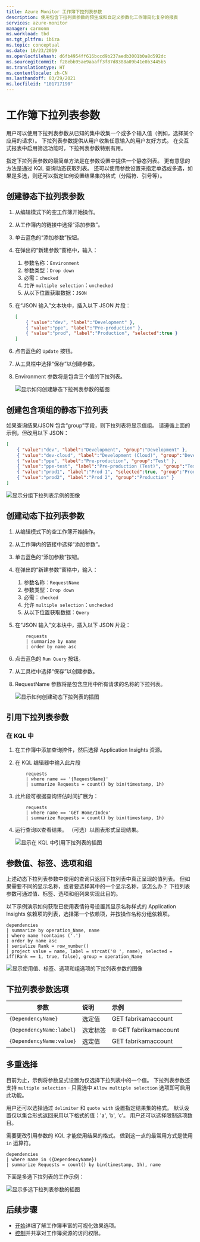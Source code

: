 ```yaml
---
title: Azure Monitor 工作簿下拉列表参数
description: 使用包含下拉列表参数的预生成和自定义参数化工作簿简化复杂的报表
services: azure-monitor
manager: carmonm
ms.workload: tbd
ms.tgt_pltfrm: ibiza
ms.topic: conceptual
ms.date: 10/23/2019
ms.openlocfilehash: d6fb4954ff616bccd9b237aedb3001b0a8d592dc
ms.sourcegitcommit: f28ebb95ae9aaaff3f87d8388a09b41e0b3445b5
ms.translationtype: HT
ms.contentlocale: zh-CN
ms.lasthandoff: 03/29/2021
ms.locfileid: "101717190"
---
```

# <a name="workbook-drop-down-parameters"></a>工作簿下拉列表参数

用户可以使用下拉列表参数从已知的集中收集一个或多个输入值（例如，选择某个应用的请求）。 下拉列表参数提供从用户收集任意输入的用户友好方式。 在交互式报表中启用筛选功能时，下拉列表参数特别有用。 

指定下拉列表参数的最简单方法是在参数设置中提供一个静态列表。 更有意思的方法是通过 KQL 查询动态获取列表。 还可以使用参数设置来指定单选或多选，如果是多选，则还可以指定如何设置结果集的格式（分隔符、引号等）。

## <a name="creating-a-static-drop-down-parameter"></a>创建静态下拉列表参数

1. 从编辑模式下的空工作簿开始操作。
2. 从工作簿内的链接中选择“添加参数”。
3. 单击蓝色的“添加参数”按钮。
4. 在弹出的“新建参数”窗格中，输入：
    1. 参数名称：`Environment`
    2. 参数类型：`Drop down`
    3. 必需：`checked`
    4. 允许 `multiple selection`：`unchecked`
    5. 从以下位置获取数据：`JSON`
5. 在“JSON 输入”文本块中，插入以下 JSON 片段：
    ```json
    [
        { "value":"dev", "label":"Development" },
        { "value":"ppe", "label":"Pre-production" },
        { "value":"prod", "label":"Production", "selected":true }
    ]
    ```
6. 点击蓝色的 `Update` 按钮。
7. 从工具栏中选择“保存”以创建参数。
8. Environment 参数将是包含三个值的下拉列表。

    ![显示如何创建静态下拉列表参数的插图](./media/workbooks-dropdowns/dropdown-create.png)

## <a name="creating-a-static-dropdown-with-groups-of-items"></a>创建包含项组的静态下拉列表

如果查询结果/JSON 包含“group”字段，则下拉列表将显示值组。 请遵循上面的示例，但改用以下 JSON：

```json
[
    { "value":"dev", "label":"Development", "group":"Development" },
    { "value":"dev-cloud", "label":"Development (Cloud)", "group":"Development" },
    { "value":"ppe", "label":"Pre-production", "group":"Test" },
    { "value":"ppe-test", "label":"Pre-production (Test)", "group":"Test" },
    { "value":"prod1", "label":"Prod 1", "selected":true, "group":"Production" },
    { "value":"prod2", "label":"Prod 2", "group":"Production" }
]
```

![显示分组下拉列表示例的图像](./media/workbooks-dropdowns/grouped-dropDown.png)


## <a name="creating-a-dynamic-drop-down-parameter"></a>创建动态下拉列表参数
1. 从编辑模式下的空工作簿开始操作。
2. 从工作簿内的链接中选择“添加参数”。
3. 单击蓝色的“添加参数”按钮。
4. 在弹出的“新建参数”窗格中，输入：
    1. 参数名称：`RequestName`
    2. 参数类型：`Drop down`
    3. 必需：`checked`
    4. 允许 `multiple selection`：`unchecked`
    5. 从以下位置获取数据：`Query`
5. 在“JSON 输入”文本块中，插入以下 JSON 片段：

    ```kusto
        requests
        | summarize by name
        | order by name asc
    ```
1. 点击蓝色的 `Run Query` 按钮。
2. 从工具栏中选择“保存”以创建参数。
3. RequestName 参数将是包含应用中所有请求的名称的下拉列表。

    ![显示如何创建动态下拉列表的插图](./media/workbooks-dropdowns/dropdown-dynamic.png)

## <a name="referencing-drop-down-parameter"></a>引用下拉列表参数

### <a name="in-kql"></a>在 KQL 中
1. 在工作簿中添加查询控件，然后选择 Application Insights 资源。
2. 在 KQL 编辑器中输入此片段

    ```kusto
        requests
        | where name == '{RequestName}'
        | summarize Requests = count() by bin(timestamp, 1h)

    ```
3. 此片段可根据查询评估时间扩展为：

    ```kusto
        requests
        | where name == 'GET Home/Index'
        | summarize Requests = count() by bin(timestamp, 1h)
    ```

4. 运行查询以查看结果。 （可选）以图表形式呈现结果。

    ![显示在 KQL 中引用下拉列表的插图](./media/workbooks-dropdowns/dropdown-reference.png)


## <a name="parameter-value-label-selection-and-group"></a>参数值、标签、选项和组
上述动态下拉列表参数中使用的查询只返回下拉列表中真正呈现的值列表。 但如果需要不同的显示名称，或者要选择其中的一个显示名称，该怎么办？ 下拉列表参数可通过值、标签、选项和组列来实现此目的。

以下示例演示如何获取已使用表情符号设置其显示名称样式的 Application Insights 依赖项的列表，选择第一个依赖项，并按操作名称分组依赖项。

```kusto
dependencies
| summarize by operation_Name, name
| where name !contains ('.')
| order by name asc
| serialize Rank = row_number()
| project value = name, label = strcat('🌐 ', name), selected = iff(Rank == 1, true, false), group = operation_Name
```

![显示使用值、标签、选项和组选项的下拉列表参数的图像](./media/workbooks-dropdowns/dropdown-more-options.png)


## <a name="drop-down-parameter-options"></a>下拉列表参数选项
| 参数 | 说明 | 示例 |
| ------------- |:-------------|:-------------|
| `{DependencyName}` | 选定值 | GET fabrikamaccount |
| `{DependencyName:label}` | 选定标签 | 🌐 GET fabrikamaccount |
| `{DependencyName:value}` | 选定值 | GET fabrikamaccount |

## <a name="multiple-selection"></a>多重选择
目前为止，示例将参数显式设置为仅选择下拉列表中的一个值。 下拉列表参数还支持 `multiple selection` - 只需选中 `Allow multiple selection` 选项即可启用此功能。 

用户还可以选择通过 `delimiter` 和 `quote with` 设置指定结果集的格式。 默认设置仅以集合形式返回采用以下格式的值：'a', 'b', 'c'。 用户还可以选择限制选项数目。

需要更改引用参数的 KQL 才能使用结果的格式。 做到这一点的最常用方式是使用 `in` 运算符。

```kusto
dependencies
| where name in ({DependencyName})
| summarize Requests = count() by bin(timestamp, 1h), name
```

下面是多选下拉列表的工作示例：

![显示多选下拉列表参数的插图](./media/workbooks-dropdowns/dropdown-multiselect.png)

## <a name="next-steps"></a>后续步骤

* [开始](./workbooks-overview.md#visualizations)详细了解工作簿丰富的可视化效果选项。
* [控制](./workbooks-access-control.md)并共享对工作簿资源的访问权限。